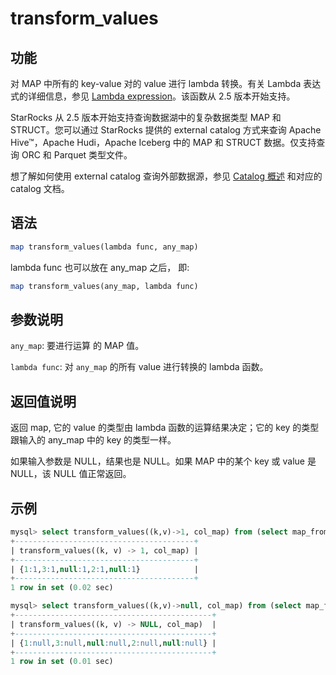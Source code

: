 # transform_values

## 功能

对 MAP 中所有的 key-value 对的 value 进行 lambda 转换。有关 Lambda 表达式的详细信息，参见 [Lambda expression](../Lambda_expression.md)。该函数从 2.5 版本开始支持。

StarRocks 从 2.5 版本开始支持查询数据湖中的复杂数据类型 MAP 和 STRUCT。您可以通过 StarRocks 提供的 external catalog 方式来查询 Apache Hive™，Apache Hudi，Apache Iceberg 中的 MAP 和 STRUCT 数据。仅支持查询 ORC 和 Parquet 类型文件。

想了解如何使用 external catalog 查询外部数据源，参见 [Catalog 概述](../../../data_source/catalog/catalog_overview.md) 和对应的 catalog 文档。

## 语法

```Haskell
map transform_values(lambda func, any_map)
```

lambda func 也可以放在 any_map 之后， 即:

```Haskell
map transform_values(any_map, lambda func)
```

## 参数说明

`any_map`:  要进行运算 的 MAP 值。

`lambda func`: 对 `any_map` 的所有 value 进行转换的 lambda 函数。

## 返回值说明

返回 map, 它的 value 的类型由 lambda 函数的运算结果决定；它的 key 的类型跟输入的 any_map 中的 key 的类型一样。

如果输入参数是 NULL，结果也是 NULL。如果 MAP 中的某个 key 或 value 是 NULL，该 NULL 值正常返回。

## 示例

```SQL
mysql> select transform_values((k,v)->1, col_map) from (select map_from_arrays([1,3,null,2,null],['ab','cdd',null,null,'abc']) as col_map)A;
+----------------------------------------+
| transform_values((k, v) -> 1, col_map) |
+----------------------------------------+
| {1:1,3:1,null:1,2:1,null:1}            |
+----------------------------------------+
1 row in set (0.02 sec)

mysql> select transform_values((k,v)->null, col_map) from (select map_from_arrays([1,3,null,2,null],['ab','cdd',null,null,'abc']) as col_map)A;
+--------------------------------------------+
| transform_values((k, v) -> NULL, col_map)  |
+--------------------------------------------+
| {1:null,3:null,null:null,2:null,null:null} |
+--------------------------------------------+
1 row in set (0.01 sec)
```
